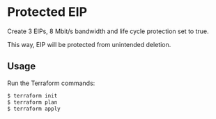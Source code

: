 # Protected EIP

Create 3 EIPs, 8 Mbit/s bandwidth and life cycle protection set to true.

This way, EIP will be protected from unintended deletion. 

## Usage

Run the Terraform commands:

```bash
$ terraform init
$ terraform plan
$ terraform apply
```
